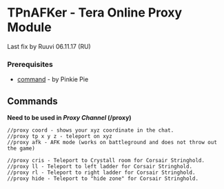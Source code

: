 # TPnAFKer - Tera Online Proxy Module
Last fix by Ruuvi 06.11.17 (RU)

### Prerequisites
* [command](https://github.com/pinkipi/command) - by Pinkie Pie

## Commands
**Need to be used in _Proxy Channel_ (/proxy)**
```
//proxy coord - shows your xyz coordinate in the chat.
//proxy tp x y z - teleport on xyz
//proxy afk - AFK mode (works on battleground and does not throw out the game)

//proxy cris - Teleport to Crystall room for Corsair Stringhold.
//proxy ll - Teleport to left ladder for Corsair Stringhold.
//proxy rl - Teleport to right ladder for Corsair Stringhold.
//proxy hide - Teleport to "hide zone" for Corsair Stringhold.
